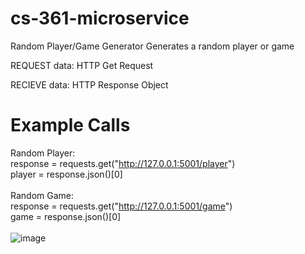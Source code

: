 # cs-361-microservice
Random Player/Game Generator
Generates a random player or game

REQUEST data:
HTTP Get Request

RECIEVE data:
HTTP Response Object


# Example Calls
Random Player:<br />
response = requests.get("http://127.0.0.1:5001/player") <br />
player = response.json()[0] <br />
<br />
Random Game:<br />
response = requests.get("http://127.0.0.1:5001/game") <br />
game = response.json()[0] <br />
<br />
![image](https://user-images.githubusercontent.com/102342517/219445973-5ddc2772-c6b6-48fa-8390-9d3dc44ad130.png)
